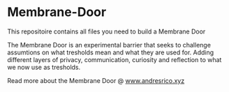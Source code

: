 # Membrane-Door

This repositoire contains all files you need to build a Membrane Door

The Membrane Door is an experimental barrier that seeks to challenge assumtions on what tresholds mean and what they are used for. Adding different layers of privacy, communication, curiosity and reflection to what we now use as tresholds.  

Read more about the Membrane Door @ www.andresrico.xyz
